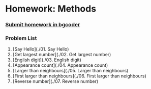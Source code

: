 Homework: Methods
=================

### [Submit homework in bgcoder](http://bgcoder.com/Contests/361/JavaScript-Fundamentals-08-Functions)

### Problem List

1. [Say Hello](./01. Say Hello)
1. [Get largest number](./02. Get largest number)
1. [English digit](./03. English digit)
1. [Appearance count](./04. Appearance count)
1. [Larger than neighbours](./05. Larger than neighbours)
1. [First larger than neighbours](./06. First larger than neighbours)
1. [Reverse number](./07. Reverse number)